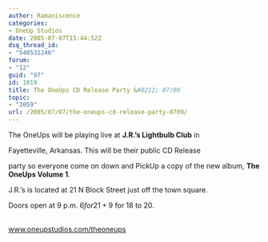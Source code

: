 ```yaml
---
author: Ramaniscence
categories:
- OneUp Studios
date: 2005-07-07T15:44:52Z
dsq_thread_id:
- "540531246"
forum:
- "12"
guid: "97"
id: 1019
title: The OneUps CD Release Party &#8211; 07/09
topic:
- "3059"
url: /2005/07/07/the-oneups-cd-release-party-0709/
---
```


The OneUps will be playing live at **J.R.&#8217;s Lightbulb Club** in

Fayetteville, Arkansas. This will be their public CD Release

party so everyone come on down and PickUp a copy of the new album, **The OneUps Volume 1**. 
  
<a target="_self" href="http://thasauce.sleazyc.comhttp;//www.oneupstudios.com/theoneups"></a>

J.R.&#8217;s is located at 21 N Block Street just off the town square. 

Doors open at 9 p.m. $6 for 21+ 9$ for 18 to 20. 

<a target="_self" href="http://thasauce.sleazyc.comhttp;//www.oneupstudios.com/theoneups"><br /> www.oneupstudios.com/theoneups</a>